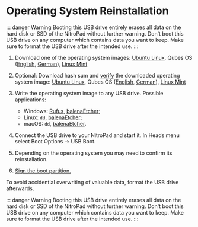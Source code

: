# Operating System Reinstallation

::: danger Warning
Booting this USB drive entirely erases all data on the hard disk or SSD of the NitroPad without further warning. Don't boot this USB drive on any computer which contains data you want to keep. Make sure to format the USB drive after the intended use.
:::

1. Download one of the operating system images: [Ubuntu Linux](https://www.nitrokey.com/files/ubuntu/latest.iso), Qubes OS ([English](https://www.nitrokey.com/files/qubes/latest-en.iso), [German](https://www.nitrokey.com/files/qubes/latest-de.iso)), [Linux Mint](https://www.nitrokey.com/files/linuxmint/latest.iso)

2. Optional: Download hash sum and [verify](https://proprivacy.com/guides/how-why-and-when-you-should-hash-check#how-to-hash-check) the downloaded operating system image: [Ubuntu Linux](https://www.nitrokey.com/files/ubuntu/latest.iso.sha256sum), Qubes OS ([English](https://www.nitrokey.com/files/qubes/latest-en.iso.sha256sum), [German](https://www.nitrokey.com/files/qubes/latest-de.iso.sha256sum)), [Linux Mint](https://www.nitrokey.com/files/linuxmint/latest.iso.sha256sum)

3. Write the operating system image to any USB drive. Possible applications:
    - Windows: [Rufus](https://rufus.ie/), [balenaEtcher](https://www.balena.io/etcher/);
    - Linux: `dd`, [balenaEtcher](https://www.balena.io/etcher/);
    - macOS: `dd`, [balenaEtcher](https://www.balena.io/etcher/).

4. Connect the USB drive to your NitroPad and start it. In Heads menu select Boot Options -> USB Boot.

5. Depending on the operating system you may need to confirm its reinstallation.

6. [Sign the boot partition.](https://www.nitrokey.com/documentation/nitropad-system-update)

To avoid accidential overwriting of valuable data, format the USB drive afterwards.

::: danger Warning
Booting this USB drive entirely erases all data on the hard disk or SSD of the NitroPad without further warning. Don't boot this USB drive on any computer which contains data you want to keep. Make sure to format the USB drive after the intended use.
:::

